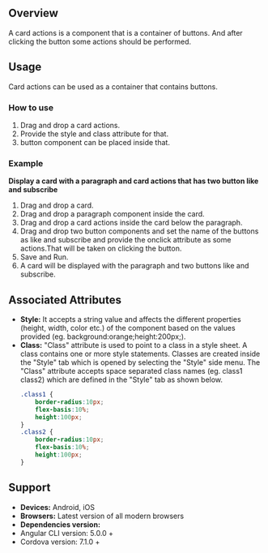 ## Overview
A card actions is a component that is a container of buttons. And after clicking the button some actions should be performed.
## Usage
Card actions can be used as a container that contains buttons.
### How to use
1. Drag and drop a card actions. 
2. Provide the style and class attribute for that.
3. button component can be placed inside that.
### Example
**Display a card with a paragraph and card actions that has two button like and subscribe** 
1. Drag and drop a card.
2. Drag and drop a paragraph component inside the card.
3. Drag and drop a card actions inside the card below the paragraph.
4. Drag and drop two button components and set the name of the buttons as like and subscribe and provide the onclick attribute as some actions.That will be taken on clicking the button.
5. Save and Run.
6. A card will be displayed with the paragraph and two buttons like and subscribe.
## Associated Attributes
- **Style:** It accepts a string value and affects the different properties (height, width, color etc.) of the component based on the values provided (eg. background:orange;height:200px;).
- **Class:** "Class" attribute is used to point to a class in a style sheet. A class contains one or more style statements. Classes are created inside the "Style" tab which is opened by selecting the "Style" side menu. The "Class" attribute accepts space separated class names (eg. class1 class2) which are defined in the "Style" tab as shown below.
    ```css
    .class1 {
        border-radius:10px;
        flex-basis:10%;
        height:100px;
    }
    .class2 {
        border-radius:10px;
        flex-basis:10%;
        height:100px;
    }
    
    ```
## Support
- **Devices:** Android, iOS
- **Browsers:**  Latest version of all modern browsers
- **Dependencies version:** 
- Angular CLI version: 5.0.0 + 
- Cordova version: 7.1.0 + 
